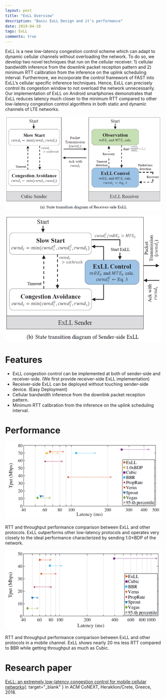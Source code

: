 ```yaml
---
layout: post
title: "ExLL Overview"
description: "Basic ExLL Design and it's performance"
date: 2019-04-18
tags: ExLL
comments: true
---
```



 ExLL is a new low-latency congestion control scheme which can adapt to dynamic cellular channels without overloading the network. To do so, we develop two novel techniques that run on the cellular receiver: 1) cellular bandwidth inference from the downlink packet reception pattern and 2) minimum RTT calibration from the inference on the uplink scheduling interval. Furthermore, we incorporate the control framework of FAST into ExLL’s cellular specific inference techniques. Hence, ExLL can precisely control its congestion window to not overload the network unnecessarily. Our implementation of ExLL on Android smartphones demonstrates that ExLL reduces latency much closer to the minimum RTT compared to other low-latency congestion control algorithms in both static and dynamic channels of LTE networks.

![Receiver-based ExLL Design Overview](https://raw.githubusercontent.com/msnl/exll/master/assets/ExLL_Overview_receiver.PNG)

![Sender-based ExLL Design Overview](https://raw.githubusercontent.com/msnl/exll/master/assets/ExLL_Overview_sender.PNG)

# Features
- ExLL congestion control can be implemented at both of sender-side and receiver-side. (We first provide receiver-side ExLL implementation)
- Receiver-side ExLL can be deployed without touching sender-side device. (Easy Deployment)
- Cellular bandwidth inference from the downlink packet reception pattern.
- Minimum RTT calibration from the inference on the uplink scheduling interval.

# Performance

![Static Performance](https://raw.githubusercontent.com/msnl/exll/master/assets/ExLL_Static.PNG)

RTT and throughput performance comparison between ExLL and other protocols. ExLL outperforms other low-latency protocols and operates very closely to the ideal performance characterized by sending 1.0×BDP of the network.


![Mobile Performance](https://raw.githubusercontent.com/msnl/exll/master/assets/ExLL_Mobile.PNG)

RTT and throughput performance comparison between ExLL and other protocols in a mobile channel. ExLL shows nearly 20 ms less RTT compared to BBR while getting throughput as much as Cubic.

# Research paper
  
[ExLL: an extremely low-latency congestion control for mobile cellular networks](http://netstech.org/wp-content/uploads/2018/12/exll-conext2018.pdf){: target="_blank" } in ACM CoNEXT, Heraklion/Crete, Greece, 2018.


